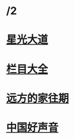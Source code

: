# /2
# [星光大道](http://tv.cctv.com/lm/xgdd/)
# [栏目大全](http://tv.cctv.com/lm/)
# [远方的家往期](http://tv.cctv.com/lm/yfdj/videoset1/)
# [中国好声音](http://tv.cztv.com/zongyi/zt2018/singChina3/index.shtml)
